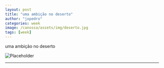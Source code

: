 ```yaml
---
layout: post
title: "uma ambição no deserto"
author: "jxpedro"
categories: week
image: /canossa/assets/img/deserto.jpg
tags: [week]
---
```


<p >uma ambição no deserto</p>

![Placeholder](/canossa/assets/img/deserto.jpg)

<p></p>

<hr/>